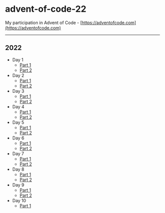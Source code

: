# advent-of-code-22

My participation in Advent of Code - [https://adventofcode.com](https://adventofcode.com)

---

## 2022

- Day 1
  - [Part 1](./src/day-1/part-1/instructions.md)
  - [Part 2](./src/day-1/part-2/instructions.md)
- Day 2
  - [Part 1](./src/day-2/part-1/instructions.md)
  - [Part 2](./src/day-2/part-2/instructions.md)
- Day 3
  - [Part 1](./src/day-3/part-1/instructions.md)
  - [Part 2](./src/day-3/part-2/instructions.md)
- Day 4
  - [Part 1](./src/day-4/part-1/instructions.md)
  - [Part 2](./src/day-4/part-2/instructions.md)
- Day 5
  - [Part 1](./src/day-5/part-1/instructions.md)
  - [Part 2](./src/day-5/part-2/instructions.md)
- Day 6
  - [Part 1](./src/day-6/part-1/instructions.md)
  - [Part 2](./src/day-6/part-2/instructions.md)
- Day 7
  - [Part 1](./src/day-7/part-1/instructions.md)
  - [Part 2](./src/day-7/part-2/instructions.md)
- Day 8
  - [Part 1](./src/day-8/part-1/instructions.md)
  - [Part 2](./src/day-8/part-2/instructions.md)
- Day 9
  - [Part 1](./src/day-9/part-1/instructions.md)
  - [Part 2](./src/day-9/part-2/instructions.md)
- Day 10
  - [Part 1](./src/day-10/part-1/instructions.md)

